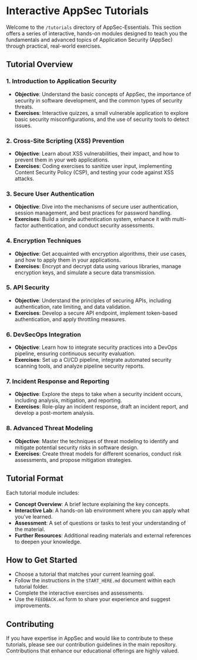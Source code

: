 # Interactive AppSec Tutorials

Welcome to the `/tutorials` directory of AppSec-Essentials. This section offers a series of interactive, hands-on modules designed to teach you the fundamentals and advanced topics of Application Security (AppSec) through practical, real-world exercises.

## Tutorial Overview

### 1. **Introduction to Application Security**

- **Objective**: Understand the basic concepts of AppSec, the importance of security in software development, and the common types of security threats.
- **Exercises**: Interactive quizzes, a small vulnerable application to explore basic security misconfigurations, and the use of security tools to detect issues.

### 2. **Cross-Site Scripting (XSS) Prevention**

- **Objective**: Learn about XSS vulnerabilities, their impact, and how to prevent them in your web applications.
- **Exercises**: Coding exercises to sanitize user input, implementing Content Security Policy (CSP), and testing your code against XSS attacks.

### 3. **Secure User Authentication**

- **Objective**: Dive into the mechanisms of secure user authentication, session management, and best practices for password handling.
- **Exercises**: Build a simple authentication system, enhance it with multi-factor authentication, and conduct security assessments.

### 4. **Encryption Techniques**

- **Objective**: Get acquainted with encryption algorithms, their use cases, and how to apply them in your applications.
- **Exercises**: Encrypt and decrypt data using various libraries, manage encryption keys, and simulate a secure data transmission.

### 5. **API Security**

- **Objective**: Understand the principles of securing APIs, including authentication, rate limiting, and data validation.
- **Exercises**: Develop a secure API endpoint, implement token-based authentication, and apply throttling measures.

### 6. **DevSecOps Integration**

- **Objective**: Learn how to integrate security practices into a DevOps pipeline, ensuring continuous security evaluation.
- **Exercises**: Set up a CI/CD pipeline, integrate automated security scanning tools, and analyze pipeline security reports.

### 7. **Incident Response and Reporting**

- **Objective**: Explore the steps to take when a security incident occurs, including analysis, mitigation, and reporting.
- **Exercises**: Role-play an incident response, draft an incident report, and develop a post-mortem analysis.

### 8. **Advanced Threat Modeling**

- **Objective**: Master the techniques of threat modeling to identify and mitigate potential security risks in software design.
- **Exercises**: Create threat models for different scenarios, conduct risk assessments, and propose mitigation strategies.

## Tutorial Format

Each tutorial module includes:

- **Concept Overview**: A brief lecture explaining the key concepts.
- **Interactive Lab**: A hands-on lab environment where you can apply what you've learned.
- **Assessment**: A set of questions or tasks to test your understanding of the material.
- **Further Resources**: Additional reading materials and external references to deepen your knowledge.

## How to Get Started

- Choose a tutorial that matches your current learning goal.
- Follow the instructions in the `START_HERE.md` document within each tutorial folder.
- Complete the interactive exercises and assessments.
- Use the `FEEDBACK.md` form to share your experience and suggest improvements.

## Contributing

If you have expertise in AppSec and would like to contribute to these tutorials, please see our contribution guidelines in the main repository. Contributions that enhance our educational offerings are highly valued.
